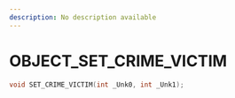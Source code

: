 ```yaml
---
description: No description available 
---
```


# OBJECT\_SET_CRIME_VICTIM

```cpp
void SET_CRIME_VICTIM(int _Unk0, int _Unk1);
```